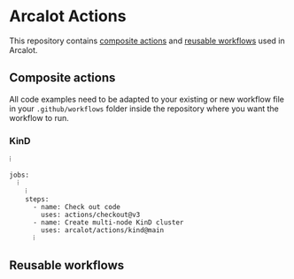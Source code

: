 # Arcalot Actions

This repository contains [composite actions](https://docs.github.com/en/actions/creating-actions/creating-a-composite-action) and [reusable workflows](https://docs.github.com/en/actions/using-workflows/reusing-workflows#creating-a-reusable-workflow) used in Arcalot.

## Composite actions

All code examples need to be adapted to your existing or new workflow file in your `.github/workflows` folder inside the repository where you want the workflow to run.

### KinD

```
⁞

jobs:
  ⁞
    ⁞
    steps:
      - name: Check out code
        uses: actions/checkout@v3
      - name: Create multi-node KinD cluster
        uses: arcalot/actions/kind@main
      ⁞
```

## Reusable workflows
